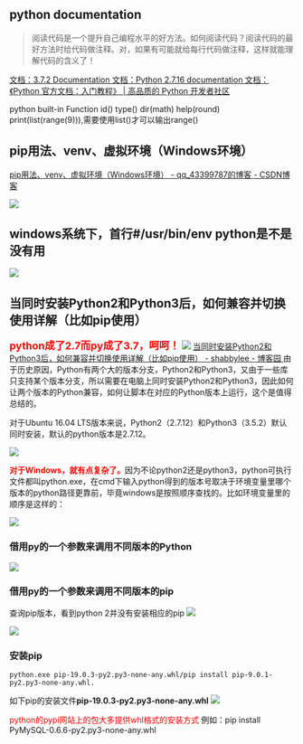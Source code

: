 ## python documentation

> 阅读代码是一个提升自己编程水平的好方法。如何阅读代码？阅读代码的最好方法时给代码做注释。对，如果有可能就给每行代码做注释，这样就能理解代码的含义了！

[文档：3.7.2 Documentation  ](https://docs.python.org/3.7/)
[文档：Python 2.7.16 documentation  ](https://docs.python.org/2.7/)
[文档：《Python 官方文档：入门教程》 | 高品质的 Python 开发者社区  ](https://learnku.com/docs/tutorial/3.7.0)

python built-in Function
id()
type()
dir(math)
help(round)
print(list(range(9))),需要使用list()才可以输出range()

## pip用法、venv、虚拟环境（Windows环境）

[pip用法、venv、虚拟环境（Windows环境） - qq_43399787的博客 - CSDN博客  ](https://blog.csdn.net/qq_43399787/article/details/83377951)

![](https://img2018.cnblogs.com/blog/1588269/201903/1588269-20190306095439686-938574480.png)

## windows系统下，首行#/usr/bin/env python是不是没有用

![](https://img2018.cnblogs.com/blog/1588269/201903/1588269-20190306101839565-427388692.jpg)

## 当同时安装Python2和Python3后，如何兼容并切换使用详解（比如pip使用）

<font size="4" color=red><b>python成了2.7而py成了3.7，呵呵！</b></font>
![](https://img2018.cnblogs.com/blog/1588269/201903/1588269-20190307173004486-1810970629.png)
[当同时安装Python2和Python3后，如何兼容并切换使用详解（比如pip使用） - shabbylee - 博客园  ](https://www.cnblogs.com/shabbylee/p/6792555.html)
由于历史原因，Python有两个大的版本分支，Python2和Python3，又由于一些库只支持某个版本分支，所以需要在电脑上同时安装Python2和Python3，因此如何让两个版本的Python兼容，如何让脚本在对应的Python版本上运行，这个是值得总结的。

对于Ubuntu 16.04 LTS版本来说，Python2（2.7.12）和Python3（3.5.2）默认同时安装，默认的python版本是2.7.12。

![](https://img2018.cnblogs.com/blog/1588269/201903/1588269-20190307104238583-421337747.jpg)

<font color=red><b>对于Windows，就有点复杂了。</b></font>因为不论python2还是python3，python可执行文件都叫python.exe，在cmd下输入python得到的版本号取决于环境变量里哪个版本的python路径更靠前，毕竟windows是按照顺序查找的。比如环境变量里的顺序是这样的：

![](https://img2018.cnblogs.com/blog/1588269/201903/1588269-20190307103518190-1421162992.jpg)

### 借用py的一个参数来调用不同版本的Python

![](https://img2018.cnblogs.com/blog/1588269/201903/1588269-20190307105045343-1175546307.jpg)

### 借用py的一个参数来调用不同版本的pip

查询pip版本，看到python 2并没有安装相应的pip
![](https://img2018.cnblogs.com/blog/1588269/201903/1588269-20190307111242937-272159802.jpg)

![](https://img2018.cnblogs.com/blog/1588269/201903/1588269-20190307105456726-1141913563.jpg)

### 安装pip

`python.exe pip-19.0.3-py2.py3-none-any.whl/pip install pip-9.0.1-py2.py3-none-any.whl.`

如下pip的安装文件**pip-19.0.3-py2.py3-none-any.whl**
![](https://img2018.cnblogs.com/blog/1588269/201903/1588269-20190307111654976-933861491.jpg)

<font color=red>python的pypi网站上的包大多提供whl格式的安装方式</font>
例如：pip install PyMySQL-0.6.6-py2.py3-none-any.whl
